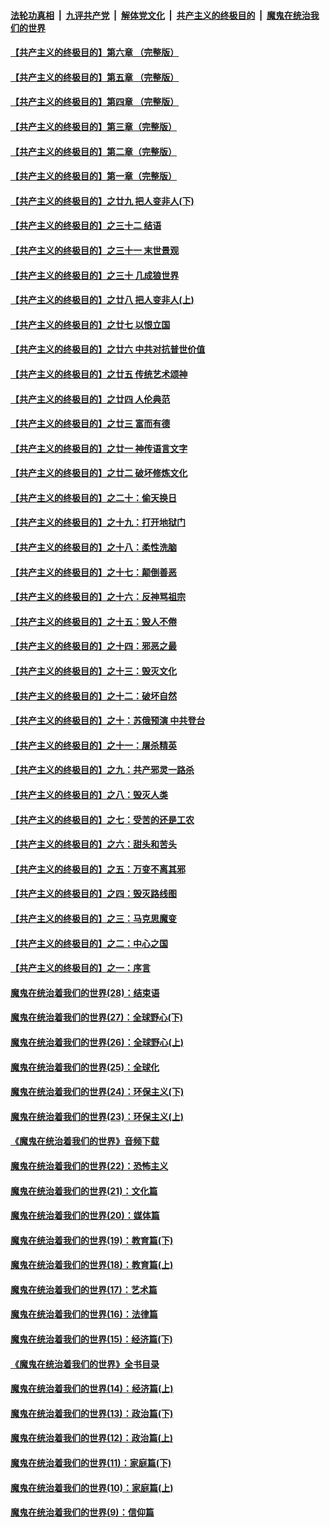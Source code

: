####  [法轮功真相](../../../../basic/blob/master/README.md?t=05280831) &nbsp;|&nbsp; [九评共产党](../../../../9ping.md/blob/master/README.md?t=05280831) &nbsp;|&nbsp; [解体党文化](../../../../jtdwh.md/blob/master/README.md?t=05280831)  &nbsp;|&nbsp; [共产主义的终极目的](../../../../gczydzjmd.md/blob/master/README.md?t=05280831) &nbsp;|&nbsp; [魔鬼在统治我们的世界](../../../../mgztzwmdsj.md/blob/master/README.md?t=05280831) 

#### [【共产主义的终极目的】第六章 （完整版）](../pages/nsc422/n11428913.md?t=05280831) 

#### [【共产主义的终极目的】第五章 （完整版）](../pages/nsc422/n11428912.md?t=05280831) 

#### [【共产主义的终极目的】第四章 （完整版）](../pages/nsc422/n11428907.md?t=05280831) 

#### [【共产主义的终极目的】第三章（完整版）](../pages/nsc422/n11428848.md?t=05280831) 

#### [【共产主义的终极目的】第二章（完整版）](../pages/nsc422/n11428831.md?t=05280831) 

#### [【共产主义的终极目的】第一章（完整版）](../pages/nsc422/n11417651.md?t=05280831) 

#### [【共产主义的终极目的】之廿九 把人变非人(下)](../pages/nsc422/n11344140.md?t=05280831) 

#### [【共产主义的终极目的】之三十二 结语](../pages/nsc422/n11360535.md?t=05280831) 

#### [【共产主义的终极目的】之三十一 末世景观](../pages/nsc422/n11351129.md?t=05280831) 

#### [【共产主义的终极目的】之三十 几成狼世界](../pages/nsc422/n11348280.md?t=05280831) 

#### [【共产主义的终极目的】之廿八 把人变非人(上)](../pages/nsc422/n11340492.md?t=05280831) 

#### [【共产主义的终极目的】之廿七 以恨立国](../pages/nsc422/n11336944.md?t=05280831) 

#### [【共产主义的终极目的】之廿六 中共对抗普世价值](../pages/nsc422/n11324785.md?t=05280831) 

#### [【共产主义的终极目的】之廿五 传统艺术颂神](../pages/nsc422/n11296396.md?t=05280831) 

#### [【共产主义的终极目的】之廿四 人伦典范](../pages/nsc422/n11296397.md?t=05280831) 

#### [【共产主义的终极目的】之廿三 富而有德](../pages/nsc422/n11283598.md?t=05280831) 

#### [【共产主义的终极目的】之廿一 神传语言文字](../pages/nsc422/n11263265.md?t=05280831) 

#### [【共产主义的终极目的】之廿二 破坏修炼文化](../pages/nsc422/n11245728.md?t=05280831) 

#### [【共产主义的终极目的】之二十：偷天换日](../pages/nsc422/n11238846.md?t=05280831) 

#### [【共产主义的终极目的】之十九：打开地狱门](../pages/nsc422/n11206376.md?t=05280831) 

#### [【共产主义的终极目的】之十八：柔性洗脑](../pages/nsc422/n11199994.md?t=05280831) 

#### [【共产主义的终极目的】之十七：颠倒善恶](../pages/nsc422/n11179782.md?t=05280831) 

#### [【共产主义的终极目的】之十六：反神骂祖宗](../pages/nsc422/n11166798.md?t=05280831) 

#### [【共产主义的终极目的】之十五：毁人不倦](../pages/nsc422/n11166792.md?t=05280831) 

#### [【共产主义的终极目的】之十四：邪恶之最](../pages/nsc422/n11150249.md?t=05280831) 

#### [【共产主义的终极目的】之十三：毁灭文化](../pages/nsc422/n11135227.md?t=05280831) 

#### [【共产主义的终极目的】之十二：破坏自然](../pages/nsc422/n11135214.md?t=05280831) 

#### [【共产主义的终极目的】之十：苏俄预演 中共登台](../pages/nsc422/n11118424.md?t=05280831) 

#### [【共产主义的终极目的】之十一：屠杀精英](../pages/nsc422/n11118442.md?t=05280831) 

#### [【共产主义的终极目的】之九：共产邪灵一路杀](../pages/nsc422/n11114139.md?t=05280831) 

#### [【共产主义的终极目的】之八：毁灭人类](../pages/nsc422/n11108503.md?t=05280831) 

#### [【共产主义的终极目的】之七：受苦的还是工农](../pages/nsc422/n11101809.md?t=05280831) 

#### [【共产主义的终极目的】之六：甜头和苦头](../pages/nsc422/n11096971.md?t=05280831) 

#### [【共产主义的终极目的】之五：万变不离其邪](../pages/nsc422/n11091285.md?t=05280831) 

#### [【共产主义的终极目的】之四：毁灭路线图](../pages/nsc422/n11086284.md?t=05280831) 

#### [【共产主义的终极目的】之三：马克思魔变](../pages/nsc422/n11061941.md?t=05280831) 

#### [【共产主义的终极目的】之二：中心之国](../pages/nsc422/n11047728.md?t=05280831) 

#### [【共产主义的终极目的】之一：序言](../pages/nsc422/n11086077.md?t=05280831) 

#### [魔鬼在统治着我们的世界(28)：结束语](../pages/nsc422/n10936246.md?t=05280831) 

#### [魔鬼在统治着我们的世界(27)：全球野心(下)](../pages/nsc422/n10928319.md?t=05280831) 

#### [魔鬼在统治着我们的世界(26)：全球野心(上)](../pages/nsc422/n10900318.md?t=05280831) 

#### [魔鬼在统治着我们的世界(25)：全球化](../pages/nsc422/n10788205.md?t=05280831) 

#### [魔鬼在统治着我们的世界(24)：环保主义(下)](../pages/nsc422/n10695307.md?t=05280831) 

#### [魔鬼在统治着我们的世界(23)：环保主义(上)](../pages/nsc422/n10688613.md?t=05280831) 

#### [《魔鬼在统治着我们的世界》音频下载](../pages/nsc422/n10635553.md?t=05280831) 

#### [魔鬼在统治着我们的世界(22)：恐怖主义](../pages/nsc422/n10614727.md?t=05280831) 

#### [魔鬼在统治着我们的世界(21)：文化篇](../pages/nsc422/n10597706.md?t=05280831) 

#### [魔鬼在统治着我们的世界(20)：媒体篇](../pages/nsc422/n10586579.md?t=05280831) 

#### [魔鬼在统治着我们的世界(19)：教育篇(下)](../pages/nsc422/n10564808.md?t=05280831) 

#### [魔鬼在统治着我们的世界(18)：教育篇(上)](../pages/nsc422/n10526970.md?t=05280831) 

#### [魔鬼在统治着我们的世界(17)：艺术篇](../pages/nsc422/n10499093.md?t=05280831) 

#### [魔鬼在统治着我们的世界(16)：法律篇](../pages/nsc422/n10485969.md?t=05280831) 

#### [魔鬼在统治着我们的世界(15)：经济篇(下)](../pages/nsc422/n10469975.md?t=05280831) 

#### [《魔鬼在统治着我们的世界》全书目录](../pages/nsc422/n10464261.md?t=05280831) 

#### [魔鬼在统治着我们的世界(14)：经济篇(上)](../pages/nsc422/n10457370.md?t=05280831) 

#### [魔鬼在统治着我们的世界(13)：政治篇(下)](../pages/nsc422/n10448270.md?t=05280831) 

#### [魔鬼在统治着我们的世界(12)：政治篇(上)](../pages/nsc422/n10444576.md?t=05280831) 

#### [魔鬼在统治着我们的世界(11)：家庭篇(下)](../pages/nsc422/n10440961.md?t=05280831) 

#### [魔鬼在统治着我们的世界(10)：家庭篇(上)](../pages/nsc422/n10435448.md?t=05280831) 

#### [魔鬼在统治着我们的世界(9)：信仰篇](../pages/nsc422/n10432159.md?t=05280831) 

